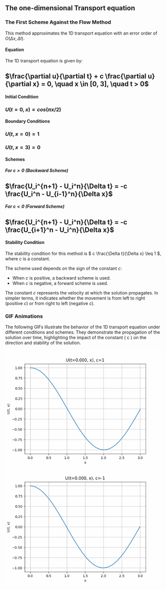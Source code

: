 ## The one-dimensional Transport equation

### The First Scheme Against the Flow Method

This method approximates the 1D transport equation with an error order of $` O(\Delta x, \Delta t) `$.

#### Equation

The 1D transport equation is given by:

## $`\frac{\partial u}{\partial t} + c \frac{\partial u}{\partial x} = 0, \quad x \in [0, 3], \quad t > 0`$

#### Initial Condition

### $`U(t=0, x) = cos(πx/2)`$

#### Boundary Conditions

### $`U(t, x=0) = 1`$
### $`U(t, x=3) = 0`$

#### Schemes

##### For $` c > 0 `$ (Backward Scheme)

## $`\frac{U_i^{n+1} - U_i^n}{\Delta t} = -c \frac{U_i^n - U_{i-1}^n}{\Delta x}`$

##### For $` c < 0 `$ (Forward Scheme)

## $`\frac{U_i^{n+1} - U_i^n}{\Delta t} = -c \frac{U_{i+1}^n - U_i^n}{\Delta x}`$

#### Stability Condition

The stability condition for this method is $` c \frac{\Delta t}{\Delta x} \leq 1 `$, where $` c `$ is a constant.

The scheme used depends on the sign of the constant $` c `$:
- When $` c `$ is positive, a backward scheme is used.
- When $` c `$ is negative, a forward scheme is used.

The constant $` c `$ represents the velocity at which the solution propagates. In simpler terms, it indicates whether the movement is from left to right (positive $` c `$) or from right to left (negative $` c `$).

### GIF Animations

The following GIFs illustrate the behavior of the 1D transport equation under different conditions and schemes. They demonstrate the propagation of the solution over time, highlighting the impact of the constant \( c \) on the direction and stability of the solution.

![](https://github.com/Mukhammedali22/MCMPHYSPROCESS-Spring-2024/blob/main/Week5/HW5_2_backward.gif)
![](https://github.com/Mukhammedali22/MCMPHYSPROCESS-Spring-2024/blob/main/Week5/HW5_2_forward.gif)
